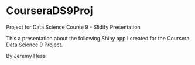 # CourseraDS9Proj
Project for Data Science Course 9 - Slidify Presentation

This a presentation about the following Shiny app I created for the Coursera Data Science 9 Project.

By Jeremy Hess 
